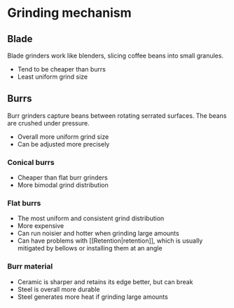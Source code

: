 # Grinding mechanism

## Blade

Blade grinders work like blenders, slicing coffee beans into small granules.

- Tend to be cheaper than burrs
- Least uniform grind size

## Burrs

Burr grinders capture beans between rotating serrated surfaces.
The beans are crushed under pressure.

- Overall more uniform grind size
- Can be adjusted more precisely

### Conical burrs

- Cheaper than flat burr grinders
- More bimodal grind distribution

### Flat burrs

- The most uniform and consistent grind distribution
- More expensive
- Can run noisier and hotter when grinding large amounts
- Can have problems with [[Retention|retention]], which is usually mitigated by bellows or installing them at an angle

### Burr material

- Ceramic is sharper and retains its edge better, but can break
- Steel is overall more durable
- Steel generates more heat if grinding large amounts
